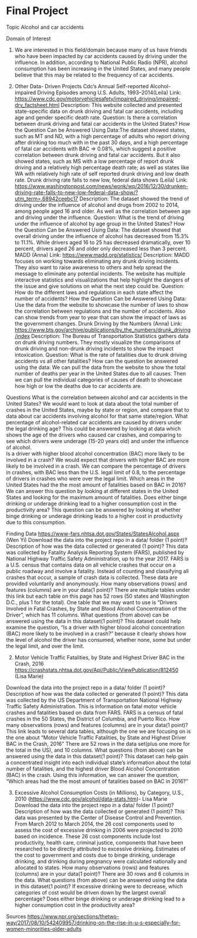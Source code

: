 # Final Project
Topic
Alcohol and car accidents 

Domain of Interest
1. We are interested in this field/domain because many of us have friends who have been impacted by car accidents caused by driving under the influence. In addition, according to National Public Radio (NPR), alcohol consumption has been increasing in the United States, and many people believe that this may be related to the frequency of car accidents. 


2.  Other Data- Driven Projects
Cdc’s Annual Self-reported Alcohol-impaired Driving Episodes among U.S. Adults, 1993–2014(Leila)
Link: https://www.cdc.gov/motorvehiclesafety/impaired_driving/impaired-drv_factsheet.html
Description: This website collected and presented state-specific data on drunk driving and fatal car accidents, including age and gender specific death rate. 
Question: Is there a correlation between drunk driving and fatal car accidents in the United States?
How the Question Can be Answered Using Data:The dataset showed states, such as MT and ND, with a high percentage of adults who report driving after drinking too much with in the past 30 days, and a high percentage of fatal car accidents with BAC => 0.08%, which suggest a positive correlation between drunk driving and fatal car accidents. But it also showed states, such as MS with a low percentage of report drunk driving and a relatively high percentage death rate; as well as states like WA with relatively high rate of self reported drunk driving and low death rate. 
Drunk driving rate falls to new low, federal data shows (Leila) 
Link: https://www.washingtonpost.com/news/wonk/wp/2016/12/30/drunken-driving-rate-falls-to-new-low-federal-data-show/?utm_term=.68942ceebc17
Description: The dataset showed the trend of driving under the influence of alcohol and drugs from 2002 to 2014, among people aged 16 and older. As well as the correlation between age and driving under the influence. 
Question: What is the trend of driving under the influence of alcohol by age group in the United States?
How the Question Can be Answered Using Data: The dataset showed that overall driving under the influence of alcohol has decreased from 15.3% to 11.1%. While drivers aged 16 to 25 has decreased dramatically, over 10 percent, drivers aged 26 and older only decreased less than 3 percent. 
MADD (Anna) 
Link: https://www.madd.org/statistics/
Description: MADD focuses on working towards eliminating any drunk driving incidents. They also want to raise awareness to others and help spread the message to eliminate any potential incidents. The website has multiple interactive statistics and visualizations that help highlight the dangers of the issue and give solutions on what the next step could be.
Question: How do the different laws and regulations in each state affect the number of accidents? 
How the Question Can be Answered Using Data:
Use the data from the website to showcase the number of laws to show the correlation between regulations and the number of accidents. Also can show trends from year to year that can show the impact of laws as the government changes. 
Drunk Driving by the Numbers (Anna)
Link: https://www.bts.gov/archive/publications/by_the_numbers/drunk_driving/index
Description: The Bureau of Transportation Statistics gathers data on drunk driving numbers. They mostly visualize the comparisons of drunk driving and non-drunk driving incidents to show the impact intoxication. 
Question: What is the rate of fatalities due to drunk driving accidents vs all other fatalities?
How can the question be answered using the data: 
We can pull the data from the website to show the total number of deaths per year in the United States due to all causes. Then we can pull the individual categories of causes of death to showcase how high or low the deaths due to car accidents are. 


Questions
What is the correlation between alcohol and car accidents in the United States?
We would want to look at data about the total number of crashes in the United States, maybe by state or region, and compare that to data about car accidents involving alcohol for that same state/region.
What percentage of alcohol-related car accidents are caused by drivers under the legal drinking age?
This could be answered by looking at data which shows the age of the drivers who caused car crashes, and comparing to see which drivers were underage (15-20 years old) and under the influence of alcohol.  
Is a driver with higher blood alcohol concentration (BAC) more likely to be involved in a crash?
We would expect that drivers with higher BAC are more likely to be involved in a crash. We can compare the percentage of drivers in crashes, with BAC less than the U.S. legal limit of 0.8, to the percentage of drivers in crashes who were over the legal limit.
Which areas in the United States had the the most amount of fatalities based on BAC in 2016?
We can answer this question by looking at different states in the United States and looking for the maximum amount of fatalities. 
Does either binge drinking or underage drinking lead to a higher consumption cost in the productivity area?
This question can be answered by looking at whether binge drinking or underage drinking leads to a higher cost in productivity due to this consumption. 

Finding Data
https://www-fars.nhtsa.dot.gov/States/StatesAlcohol.aspx (Wen Yi)
Download the data into the project repo in a data/ folder (1 point)?
Description of how was the data collected or generated (1 point)?
This data was collected by Fatality Analysis Reporting System (FARS), published by National Highway Traffic Safety Administration, up to the year 2017.  FARS is a U.S. census that contains data on all vehicle crashes that occur on a public roadway and involve a fatality. Instead of counting and classifying all crashes that occur, a sample of crash data is collected. These data are provided voluntarily and anonymously.
How many observations (rows) and features (columns) are in your data(1 point)?
There are multiple tables under this link but each table on this page has 52 rows (50 states and Washington D.C., plus 1 for the total). One table that we may want to use is “Drivers Involved in Fatal Crashes, by State and Blood Alcohol Concentration of the Driver”, which has 11 columns.
What questions (from above) can be answered using the data in this dataset(1 point)?
This dataset could help examine the question, “Is a driver with higher blood alcohol concentration (BAC) more likely to be involved in a crash?” because it clearly shows how the level of alcohol the driver has consumed, whether none, some but under the legal limit, and over the limit. 


2. Motor Vehicle Traffic Fatalities, by State and Highest Driver BAC in the Crash, 2016
https://crashstats.nhtsa.dot.gov/Api/Public/ViewPublication/812450 (Lisa Marie)

Download the data into the project repo in a data/ folder (1 point)?
Description of how was the data collected or generated (1 point)?
This data was collected by the US Department of Transportation National Highway Traffic Safety Administration. This is information on fatal motor vehicle crashes and fatalities based on data from FARS. FARS is a census of fatal crashes in the 50 States, the District of Columbia, and Puerto Rico. 
How many observations (rows) and features (columns) are in your data(1 point)?
This link leads to several data tables, although the one we are focusing on is the one about “Motor Vehicle Traffic Fatalities, by State and Highest Driver BAC in the Crash, 2016” There are 52 rows in the data set(plus one more for the total in the US), and 10 columns. 
What questions (from above) can be answered using the data in this dataset(1 point)?
This dataset can help gain a concentrated insight into each individual state’s information about the total number of fatalities, and the highest driver Blood Alcohol Concentration (BAC) in the crash. Using this information, we can answer the question, “Which areas had the the most amount of fatalities based on BAC in 2016?”


3. Excessive Alcohol Consumption Costs (in Millions), by Category, U.S., 2010
(https://www.cdc.gov/alcohol/data-stats.htm)- Lisa Marie
Download the data into the project repo in a data/ folder (1 point)?
Description of how was the data collected or generated (1 point)?
This data was presented by the Center of Disease Control and Prevention. From March 2012 to March 2014, the 26 cost components used to assess the cost of excessive drinking in 2006 were projected to 2010 based on incidence. These 26 cost components include lost productivity, health care, criminal justice, components that have been researched to be directly attributed to excessive drinking. Estimates of the cost to government and costs due to binge drinking, underage drinking, and drinking during pregnancy were calculated nationally and allocated to states.
How many observations (rows) and features (columns) are in your data(1 point)?
There are 30 rows and 6 columns in the data. 
What questions (from above) can be answered using the data in this dataset(1 point)?
If excessive drinking were to decrease, which categories of cost would be driven down by the largest overall percentage?
Does either binge drinking or underage drinking lead to a higher consumption cost in the productivity area?

Sources
https://www.npr.org/sections/thetwo-way/2017/08/10/542409957/drinking-on-the-rise-in-u-s-especially-for-women-minorities-older-adults


